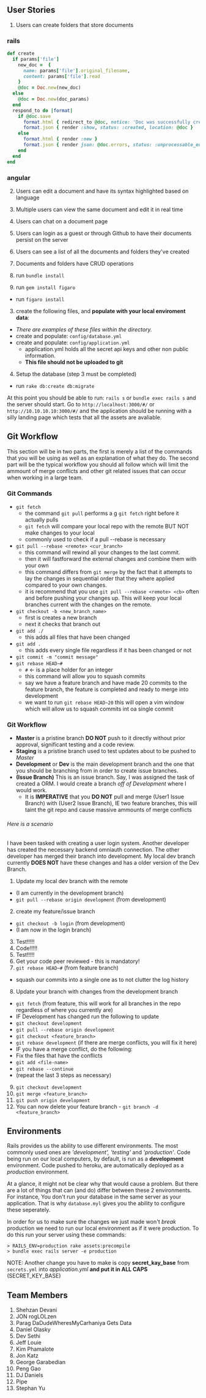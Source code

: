 ## User Stories

1. Users can create folders that store documents
  ### rails

  ```ruby https://github.com/makersquare/papalote/blob/readme_group_two/app/controllers/docs_controller.rb Source Article
  def create
    if params['file']
      new_doc =  {
        name: params['file'].original_filename,
        content: params['file'].read
      }
      @doc = Doc.new(new_doc)
    else
      @doc = Doc.new(doc_params)
    end
    respond_to do |format|
      if @doc.save
        format.html { redirect_to @doc, notice: 'Doc was successfully created.' }
        format.json { render :show, status: :created, location: @doc }
      else
        format.html { render :new }
        format.json { render json: @doc.errors, status: :unprocessable_entity }
      end
    end
  end
  ```


  ### angular
2. Users can edit a document and have its syntax highlighted based on language
3. Multiple users can view the same document and edit it in real time
4. Users can chat on a document page
5. Users can login as a guest or through Github to have their documents persist on the server
6. Users can see a list of all the documents and folders they've created
7. Documents and folders have CRUD operations



1. run `bundle install`
2. run `gem install figaro`
  * run `figaro install`
3. create the following files, and **populate with your local enviroment data**:
  * *There are examples of these files within the directory.*
  * create and populate: `config/database.yml`
  * create and populate: `config/application.yml`
    * application.yml holds all the secret api keys and other non public information.
    * **This file should not be uploaded to git**
4. Setup the database (step 3 must be completed)
  * run `rake db:create db:migrate`

At this point you should be able to run: `rails s` or `bundle exec rails s` and the server should start.
Go to `http://localhost:3000/#/` or `http://10.10.10.10:3000/#/` and the application should be running with a silly landing page which tests that all the assets are avaliable.

## Git Workflow

This section will be in two parts, the first is merely a list of the commands that you will be using as well as an explanation of what they do.  The second part will be the typical workflow you should all follow which will limit the ammount of merge conflicts and other git related issues that can occur when working in a large team.

### Git Commands

* `git fetch`
  * the command `git pull` performs a g `git fetch` right before it actually pulls
  * `git fetch` will compare your local repo with the remote BUT NOT make changes to your local
  * commonly used to check if a pull --rebase is necessary
* `git pull --rebase <remote> <cur_branch>`
  * this command will rewind all your changes to the last commit.
  * then it will fastforward the external changes and combine them with your own
  * this command differs from `git merge` by the fact that it attempts to lay the changes in sequential order that they where applied compared to your own changes.
  * it is recommend that you use `git pull --rebase <remote> <cb>` often and before pushing your changes up.  This will keep your local branches current with the changes on the remote.
* `git checkout -b <new_branch_name>`
  * first is creates a new branch
  * next it checks that branch out
* `git add ./`
  * this adds all files that have been changed
* `git add .`
  * this adds every single file regardless if it has been changed or not
* `git commit -m "commit message"`
* `git rebase HEAD~#`
  * `#` <- is a place holder for an integer
  * this command will allow you to squash commits
  * say we have a feature branch and have made 20 commits to the feature branch, the feature is completed and ready to merge into development
  * we want to run `git rebase HEAD~20` this will open a vim window which will allow us to squash commits int oa single commit

### Git Workflow

* **Master** is a pristine branch **DO NOT** push to it directly without prior approval, significant testing and a code review.
* **Staging** is a pristine branch used to test updates about to be pushed to *Master*
* **Development** or **Dev** is the main development branch and the one that you should be branching from in order to create issue branches.
* **(Issue Branch)** This is an issue branch.  Say, I was assigned the task of created a ORM.  I would create a branch *off of Development* where I would work.
  * It is **IMPERATIVE** that you **DO NOT** pull and merge (User1 Issue Branch) with (User2 Issue Branch), IE two feature branches,  this will taint the git repo and cause massive ammounts of merge conflicts

###### Here is a scenario

I have been tasked with creating a user login system.  Another developer has created the necessary backend omniauth connection.  The other developer has merged their branch into development.  My local dev branch currently **DOES NOT** have these changes and has a older version of the Dev Branch.

1. Update my local dev branch with the remote
  * (I am currently in the development branch)
  * `git pull --rebase origin development` (from development)
2. create my feature/issue branch
  * `git checkout -b login` (from development)
  * (I am now in the login branch)
3. Test!!!!!
4. Code!!!!!
5. Test!!!!!
6. Get your code peer reviewed - this is mandatory!
7. `git rebase HEAD~#` (from feature branch)
  * squash our commits into a single one as to not clutter the log history
8. Update your branch with changes from the development branch
  * `git fetch` (from feature, this will work for all branches in the repo regardless of where you currently are)
  * IF Development has changed run the following to update
  * `git checkout development`
  * `git pull --rebase origin development`
  * `git checkout <feature_branch>`
  * `git rebase development` (if there are merge conflicts, you will fix it here)
  * IF you have a merge conflict, do the following:
  * Fix the files that have the conflicts
  * `git add <file-name>`
  * `git rebase --continue`
  * (repeat the last 3 steps as necessary)
9. `git checkout development`
10. `git merge <feature_branch>`
11. `git push origin development`
12. You can now delete your feature branch - `git branch -d <feature_branch>`

## Environments
Rails provides us the ability to use different environments. The most commonly used ones are *'development', 'testing'* and *'production'*. Code being run on our local computers, by default, is run as a **development** environment. Code pushed to heroku, are automatically deployed as a *production* environment. 

At a glance, it might not be clear why that would cause a problem. But there are a lot of things that can (and do) differ between these 2 environments. For instance, You don't run your database in the same server as your application. That is why `database.myl` gives you the ability to configure these seperately.

In order for us to make sure the changes we just made won't *break* production we need to run our local environment as if it were production. To do this run your server using these commands:


```
> RAILS_ENV=production rake assets:precompile
> bundle exec rails server -e production
```

NOTE: Another change you have to make is copy **secret_kay_base** from `secrets.yml` into *application.yml*  **and put it in ALL CAPS** (SECRET_KEY_BASE)

## Team Members

1. Shehzan Devani
2. JON rogLOLzen
3. Parag DaDudeWheresMyCarhaniya Gets Data
4. Daniel Olasky
5. Dev Sethi
6. Jeff Louie
8. Kim Phamalote
9. Jon Katz
10. George Garabedian
11. Peng Gao
12. DJ Daniels
13. Pipe
14. Stephan Yu
